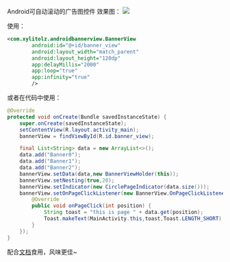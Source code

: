 Android可自动滚动的广告图控件
效果图：
![](http://p6z0jdp7l.bkt.clouddn.com/view/BannerView.gif)

使用：

```xml
<com.xylitolz.androidbannerview.BannerView
        android:id="@+id/banner_view"
        android:layout_width="match_parent"
        android:layout_height="120dp"
        app:delayMillis="2000"
        app:loop="true"
        app:infinity="true"
        />
```

或者在代码中使用：

```java
@Override
protected void onCreate(Bundle savedInstanceState) {
    super.onCreate(savedInstanceState);
    setContentView(R.layout.activity_main);
    bannerView = findViewById(R.id.banner_view);

    final List<String> data = new ArrayList<>();
    data.add("Banner0");
    data.add("Banner1");
    data.add("Banner2");
    bannerView.setData(data,new BannerViewHolder(this));
    bannerView.setNesting(true,20);
    bannerView.setIndicator(new CirclePageIndicator(data.size()));
    bannerView.setOnPageClickListener(new BannerView.OnPageClickListener() {
        @Override
        public void onPageClick(int position) {
            String toast = "this is page " + data.get(position);
            Toast.makeText(MainActivity.this,toast,Toast.LENGTH_SHORT).show();
        }
    });
}
```
配合[文档](http://www.riceeater.info/articles/Android/View/BannerView/)食用，风味更佳~